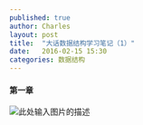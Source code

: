 ```yaml
---
published: true
author: Charles
layout: post
title:  "大话数据结构学习笔记（1）"
date:   2016-02-15 15:30
categories: 数据结构
---
```


#### 第一章

![此处输入图片的描述][1]


  [1]: http://7xjbdi.com1.z0.glb.clouddn.com/data_structure_1_1.png